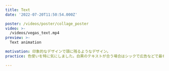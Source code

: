 ```yaml
---
title: Text
date: '2022-07-20T11:50:54.000Z'

poster: /videos/poster/collage_poster
video: >-
  /videos/vegas_text.mp4
preview: >-
  Text animation 

motivation: 印象的なデザインで頭に残るようなデザイン。
practice: 色使いを特に気にしました。白黒のテキストが合う場合はシックで広告などで最も目にしますが、企業やビジネスをマーケティングする際は、ブランドの色ももちろん考慮しできるだけインパクトに残るようにします。

---
```


